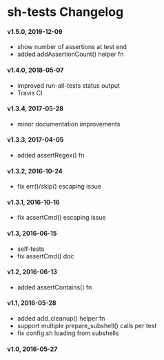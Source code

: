 # sh-tests Changelog


#### v1.5.0, 2019-12-09

- show number of assertions at test end
- added addAssertionCount() helper fn

#### v1.4.0, 2018-05-07

- improved run-all-tests status output
- Travis CI

#### v1.3.4, 2017-05-28

- minor documentation improvements

#### v1.3.3, 2017-04-05

- added assertRegex() fn

#### v1.3.2, 2016-10-24

- fix err()/skip() escaping issue

#### v1.3.1, 2016-10-16

- fix assertCmd() escaping issue

#### v1.3, 2016-06-15

- self-tests
- fix assertCmd() doc

#### v1.2, 2016-06-13

- added assertContains() fn

#### v1.1, 2016-05-28

- added add\_cleanup() helper fn
- support multiple prepare\_subshell() calls per test
- fix config.sh loading from subshells

#### v1.0, 2016-05-27

